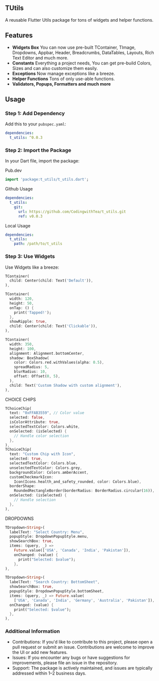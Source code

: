 ## TUtils

A reusable Flutter Utils package for tons of widgets and helper functions.

## Features

- **Widgets Box** You can now use pre-built TContainer, TImage, Dropdowns, Appbar, Header, Breadcrumbs, DataTables, Layouts, Rich Text Editor and much more.
- **Constants** Everything a project needs, You can get pre-build Colors, Sizes and can also customize them easily.
- **Exceptions** Now manage exceptions like a breeze.
- **Helper Functions** Tons of only use-able functions.
- **Validators, Popups, Formatters and much more**

## Usage

### Step 1: Add Dependency

Add this to your `pubspec.yaml`:

```yaml
dependencies:
  t_utils: ^0.0.3
```

### Step 2: Import the Package

In your Dart file, import the package:

Pub.dev

```dart
import 'package:t_utils/t_utils.dart';
```

Github Usage

```yaml
dependencies:
  t_utils:
    git:
      url: https://github.com/CodingwithTea/t_utils.git
      ref: v0.0.3
```

Local Usage

```yaml
dependencies:
  t_utils:
    path: /path/to/t_utils
```


### Step 3: Use Widgets
Use Widgets like a breeze:

```dart
TContainer(
  child: Center(child: Text('Default')),
),
```

```dart
TContainer(
  width: 120,
  height: 50,
  onTap: () {
    print('Tapped!');
  },
  showRipple: true,
  child: Center(child: Text('Clickable')),
),
```

```dart
TContainer(
  width: 350,
  height: 100,
  alignment: Alignment.bottomCenter,
  shadow: BoxShadow(
    color: Colors.red.withValues(alpha: 0.5),
    spreadRadius: 5,
    blurRadius: 10,
    offset: Offset(0, 5),
  ),
  child: Text('Custom Shadow with custom alignment'),
),
```

CHOICE CHIPS

```dart
TChoiceChip(
  text: "0xFFAB3559", // Color value
  selected: false,
  isColorAttribute: true,
  selectedTextColor: Colors.white,
  onSelected: (isSelected) {
    // Handle color selection
  },
),
TChoiceChip(
  text: "Custom Chip with Icon",
  selected: true,
  selectedTextColor: Colors.blue,
  unselectedTextColor: Colors.grey,
  backgroundColor: Colors.amberAccent,
  customCheckmarkIcon:
    Icon(Icons.health_and_safety_rounded, color: Colors.blue),
  borderShape:
    RoundedRectangleBorder(borderRadius: BorderRadius.circular(16)),
  onSelected: (isSelected) {
    // Handle selection
  },
),
```

DROPDOWNS
```dart
TDropdown<String>(
  labelText: "Select Country: Menu",
  popupStyle: DropdownPopupStyle.menu,
  showSearchBox: true,
  items: (query, _) =>
    Future.value(['USA', 'Canada', 'India', 'Pakistan']),
    onChanged: (value) {
      print("Selected: $value");
    },
),

TDropdown<String>(
  labelText: "Search Country: BottomSheet",
  showSearchBox: true,
  popupStyle: DropdownPopupStyle.bottomSheet,
  items: (query, _) => Future.value(
    ['USA', 'Canada', 'India', 'Germany', 'Australia', 'Pakistan']),
  onChanged: (value) {
    print("Selected: $value");
  },
),
```




### Additional Information

- Contributions: If you'd like to contribute to this project, please open a pull request or submit
  an issue. Contributions are welcome to improve the UI or add new features.
- Issues: If you encounter any bugs or have suggestions for improvements, please file an issue in
  the repository.
- Support: The package is actively maintained, and issues are typically addressed within 1–2
  business days.
